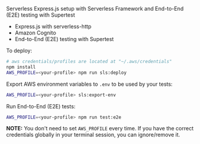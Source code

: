 Serverless Express.js setup with Serverless Framework and End-to-End (E2E) testing with Supertest

- Express.js with serverless-http
- Amazon Cognito
- End-to-End (E2E) testing with Supertest

To deploy:

```bash
# aws credentials/profiles are located at "~/.aws/credentials"
npm install
AWS_PROFILE=<your-profile> npm run sls:deploy
```

Export AWS environment variables to `.env` to be used by your tests:

```bash
AWS_PROFILE=<your-profile> sls:export-env
```

Run End-to-End (E2E) tests:

```bash
AWS_PROFILE=<your-profile> npm run test:e2e
```

**NOTE:** You don't need to set `AWS_PROFILE` every time. If you have the correct credentials globally in your terminal session, you can ignore/remove it.
